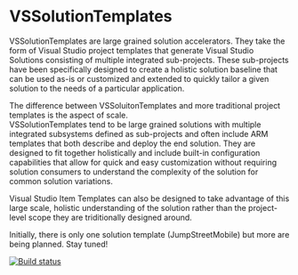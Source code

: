 # VSSolutionTemplates
VSSolutionTemplates are large grained solution accelerators.  They take the form of Visual Studio project templates
that generate Visual Studio Solutions consisting of multiple integrated sub-projects.  These sub-projects have been
specifically designed to create a holistic solution baseline that can be used as-is or customized and extended to
quickly tailor a given solution to the needs of a particular application.  

The difference between VSSoluitonTemplates and more traditional project templates is the aspect of scale.  
VSSolutionTemplates tend to be large grained solutions with multiple integrated subsystems defined as sub-projects 
and often include ARM templates that both describe and deploy the end solution.  They are designed to fit together
holistically and include built-in configuration capabilities that allow for quick and easy customization without
requiring solution consumers to understand the complexity of the solution for common solution variations.  

Visual Studio Item Templates can also be designed to take advantage of this large scale, holistic understanding of 
the solution rather than the project-level scope they are triditionally designed around.

Initially, there is only one solution template (JumpStreetMobile) but more are being planned.  Stay tuned!

[![Build status](https://ci.appveyor.com/api/projects/status/hjjcd8lj82oeofjs?svg=true)](https://ci.appveyor.com/project/sayedihashimi/vssolutiontemplates)
